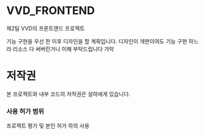 # VVD_FRONTEND
제2팀 VVD의 프론트엔드 프로젝트

기능 구현을 우선 한 이후 디자인을 할 계획입니다.
디자인이 개판이여도 기능 구현 하느라 리소스 다 써버린거니 이해 부탁드립니다 갸악

# 저작권
본 프로젝트와 내부 코드의 저작권은 설하에게 있습니다.

### 사용 허가 범위
프로젝트 평가 및 본인 허가 하의 사용
